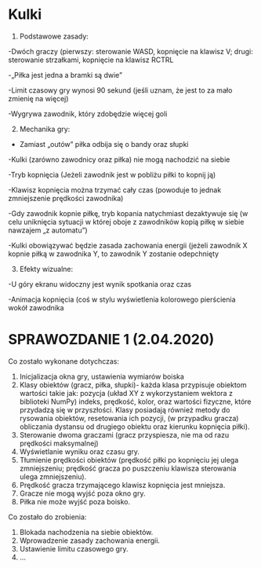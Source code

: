 # Kulki


1. Podstawowe zasady:

-Dwóch graczy (pierwszy: sterowanie WASD, kopnięcie na klawisz V; drugi: sterowanie strzałkami, kopnięcie na klawisz RCTRL

-„Piłka jest jedna a bramki są dwie”

-Limit czasowy gry wynosi 90 sekund (jeśli uznam, że jest to za mało zmienię na więcej)

-Wygrywa zawodnik, który zdobędzie więcej goli

2. Mechanika gry:

- Zamiast „outów” piłka odbija się o bandy oraz słupki

-Kulki (zarówno zawodnicy oraz piłka) nie mogą nachodzić na siebie

-Tryb kopnięcia (Jeżeli zawodnik jest w pobliżu piłki to kopnij ją)

-Klawisz kopnięcia można trzymać cały czas (powoduje to jednak zmniejszenie prędkości zawodnika)

-Gdy zawodnik kopnie piłkę, tryb kopania natychmiast dezaktywuje się (w celu uniknięcia sytuacji w której oboje z zawodników kopią piłkę w siebie nawzajem „z automatu”)

-Kulki obowiązywać będzie zasada zachowania energii (jeżeli zawodnik X kopnie piłką w zawodnika Y, to zawodnik Y zostanie odepchnięty

3. Efekty wizualne:

-U góry ekranu widoczny jest wynik spotkania oraz czas

-Animacja kopnięcia (coś w stylu wyświetlenia kolorowego pierścienia wokół zawodnika




# SPRAWOZDANIE 1 (2.04.2020)

Co zostało wykonane dotychczas:
1.	Inicjalizacja okna gry, ustawienia wymiarów boiska
2.	Klasy obiektów (gracz, piłka, słupki)- każda klasa przypisuje obiektom wartości takie jak: pozycja (układ XY z wykorzystaniem wektora z biblioteki NumPy) indeks, prędkość, kolor, oraz wartości fizyczne, które przydadzą się w przyszłości. Klasy posiadają również metody do rysowania obiektów, resetowania ich pozycji, (w przypadku gracza)  obliczania dystansu od drugiego obiektu oraz kierunku kopnięcia piłki).
3.	Sterowanie dwoma graczami (gracz przyspiesza, nie ma od razu prędkości maksymalnej)
4.	Wyświetlanie wyniku oraz czasu gry.
5.	Tłumienie prędkości obiektów (prędkość piłki po kopnięciu jej ulega zmniejszeniu; prędkość gracza po puszczeniu klawisza sterowania ulega zmniejszeniu).
6.	Prędkość gracza trzymającego klawisz kopnięcia jest mniejsza.
7.	Gracze nie mogą wyjść poza okno gry.
8.	Piłka nie może wyjść poza boisko.


Co zostało do zrobienia:
1.	Blokada nachodzenia na siebie obiektów.
2.	Wprowadzenie zasady zachowania energii.
3.	Ustawienie limitu czasowego gry.
4.	…
